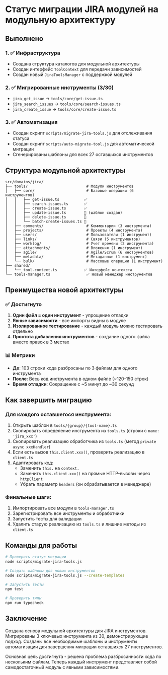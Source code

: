 # Статус миграции JIRA модулей на модульную архитектуру

## Выполнено

### 1. ✅ Инфраструктура
- Создана структура каталогов для модульной архитектуры
- Создан интерфейс `ToolContext` для передачи зависимостей
- Создан новый `JiraToolsManager` с поддержкой модулей

### 2. ✅ Мигрированные инструменты (3/30)
- `jira_get_issue` → `tools/core/get-issue.ts`
- `jira_search_issues` → `tools/core/search-issues.ts`
- `jira_create_issue` → `tools/core/create-issue.ts`

### 3. ✅ Автоматизация
- Создан скрипт `scripts/migrate-jira-tools.js` для отслеживания статуса
- Создан скрипт `scripts/auto-migrate-tool.js` для автоматической миграции
- Сгенерированы шаблоны для всех 27 оставшихся инструментов

## Структура модульной архитектуры

```
src/domains/jira/
├── tools/                          # Модули инструментов
│   ├── core/                       # Базовые операции (6 инструментов)
│   │   ├── get-issue.ts           ✅
│   │   ├── search-issues.ts       ✅
│   │   ├── create-issue.ts        ✅
│   │   ├── update-issue.ts        📝 (шаблон создан)
│   │   ├── delete-issue.ts        📝
│   │   └── batch-create-issues.ts 📝
│   ├── comments/                   # Комментарии (3 инструмента)
│   ├── projects/                   # Проекты (4 инструмента)
│   ├── users/                      # Пользователи (1 инструмент)
│   ├── links/                      # Связи (5 инструментов)
│   ├── worklog/                    # Учет времени (2 инструмента)
│   ├── attachments/                # Вложения (1 инструмент)
│   ├── agile/                      # Agile/Scrum (6 инструментов)
│   ├── metadata/                   # Метаданные (1 инструмент)
│   └── bulk/                       # Массовые операции (1 инструмент)
├── shared/
│   └── tool-context.ts            ✅ Интерфейс контекста
└── tools-manager.ts                ✅ Новый менеджер инструментов
```

## Преимущества новой архитектуры

### ✅ Достигнуто
1. **Один файл = один инструмент** - упрощение отладки
2. **Явные зависимости** - все импорты видны в модуле
3. **Изолированное тестирование** - каждый модуль можно тестировать отдельно
4. **Простота добавления инструментов** - создание одного файла вместо правок в 3 местах

### 📊 Метрики
- **До**: 103 строки кода разбросаны по 3 файлам для одного инструмента
- **После**: Весь код инструмента в одном файле (~120-150 строк)
- **Время отладки**: Сокращение с ~5 минут до ~30 секунд

## Как завершить миграцию

### Для каждого оставшегося инструмента:

1. Открыть шаблон в `tools/{group}/{tool-name}.ts`
2. Скопировать определение инструмента из `tools.ts` (строки с `name: 'jira_xxx'`)
3. Скопировать реализацию обработчика из `tools.ts` (метод `private async xxxHandler`)
4. Если есть вызов `this.client.xxx()`, проверить реализацию в `client.ts`
5. Адаптировать код:
   - Заменить `this.` на `context.`
   - Заменить `this.client.xxx()` на прямые HTTP-вызовы через `httpClient`
   - Убрать параметр `headers` (он обрабатывается в менеджере)

### Финальные шаги:

1. Импортировать все модули в `tools-manager.ts`
2. Зарегистрировать все инструменты и обработчики
3. Запустить тесты для валидации
4. Удалить старую реализацию из `tools.ts` и лишние методы из `client.ts`

## Команды для работы

```bash
# Проверить статус миграции
node scripts/migrate-jira-tools.js

# Создать шаблоны для новых инструментов
node scripts/migrate-jira-tools.js --create-templates

# Запустить тесты
npm test

# Проверить типы
npm run typecheck
```

## Заключение

Создана основа модульной архитектуры для JIRA инструментов. Мигрированы 3 ключевых инструмента из 30, демонстрирующие подход. Созданы все необходимые шаблоны и инструменты автоматизации для завершения миграции оставшихся 27 инструментов.

Основная цель достигнута - решена проблема разбросанности кода по нескольким файлам. Теперь каждый инструмент представляет собой самодостаточный модуль с явными зависимостями.